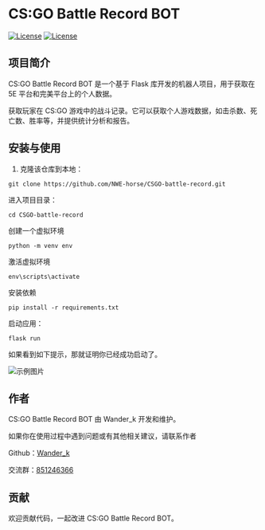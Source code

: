 # CS:GO Battle Record BOT

[![License](https://img.shields.io/badge/license-MIT-blue.svg)](LICENSE)
[![License](https://img.shields.io/badge/Python3.10+-blue)](LICENSE)

## 项目简介

CS:GO Battle Record BOT 是一个基于 Flask 库开发的机器人项目，用于获取在 5E 平台和完美平台上的个人数据。

获取玩家在 CS:GO 游戏中的战斗记录。它可以获取个人游戏数据，如击杀数、死亡数、胜率等，并提供统计分析和报告。

## 安装与使用

1. 克隆该仓库到本地：

```shell
git clone https://github.com/NWE-horse/CSGO-battle-record.git
```

进入项目目录：
```shell
cd CSGO-battle-record
```

创建一个虚拟环境
```shell
python -m venv env
```
激活虚拟环境
```shell
env\scripts\activate
```

安装依赖
```shell
pip install -r requirements.txt
```

启动应用：
```shell
flask run
```
如果看到如下提示，那就证明你已经成功启动了。

![示例图片](https://img1.imgtp.com/2023/08/03/MIricuNo.png)

## 作者
CS:GO Battle Record BOT 由 Wander_k 开发和维护。

如果你在使用过程中遇到问题或有其他相关建议，请联系作者

Github：[Wander_k](https://github.com/NWE-horse)

交流群：[851246366](http://qm.qq.com/cgi-bin/qm/qr?_wv=1027&k=MwbfDcuHauBBDElUtzZIiuePj6p53mYe&authKey=KAFbPYLbmw9eyN0ZsOxyXZIvJsKtsPIBUHLMj7oUiONzeLXXbe%2Bqiy1J6D59V05k&noverify=0&group_code=851246366)

## 贡献
欢迎贡献代码，一起改进 CS:GO Battle Record BOT。
